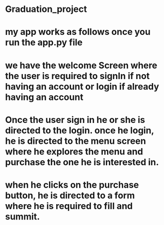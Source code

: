 # Graduation_project
# my app works as follows once you run the app.py file
# we have the welcome Screen where the user is required to signIn if not having an account or login if already having an account
# Once the user sign in he or she is directed to the login. once he login, he is directed to the menu screen where he explores the menu and purchase the one he is interested in.
# when he clicks on the purchase button, he is directed to a form where he is required to fill and summit.
#
